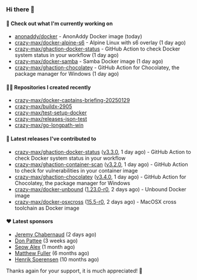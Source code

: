 ### Hi there 👋

#### 👷 Check out what I'm currently working on

- [anonaddy/docker](https://github.com/anonaddy/docker) - AnonAddy Docker image (today)
- [crazy-max/docker-alpine-s6](https://github.com/crazy-max/docker-alpine-s6) - Alpine Linux with s6 overlay (1 day ago)
- [crazy-max/ghaction-docker-status](https://github.com/crazy-max/ghaction-docker-status) - GitHub Action to check Docker system status in your workflow (1 day ago)
- [crazy-max/docker-samba](https://github.com/crazy-max/docker-samba) - Samba Docker image (1 day ago)
- [crazy-max/ghaction-chocolatey](https://github.com/crazy-max/ghaction-chocolatey) - GitHub Action for Chocolatey, the package manager for Windows (1 day ago)

#### 👨‍💻 Repositories I created recently

- [crazy-max/docker-captains-briefing-20250129](https://github.com/crazy-max/docker-captains-briefing-20250129)
- [crazy-max/buildx-2905](https://github.com/crazy-max/buildx-2905)
- [crazy-max/test-setup-docker](https://github.com/crazy-max/test-setup-docker)
- [crazy-max/releases-json-test](https://github.com/crazy-max/releases-json-test)
- [crazy-max/go-longpath-win](https://github.com/crazy-max/go-longpath-win)

#### 🚀 Latest releases I've contributed to

- [crazy-max/ghaction-docker-status](https://github.com/crazy-max/ghaction-docker-status) ([v3.3.0](https://github.com/crazy-max/ghaction-docker-status/releases/tag/v3.3.0), 1 day ago) - GitHub Action to check Docker system status in your workflow
- [crazy-max/ghaction-container-scan](https://github.com/crazy-max/ghaction-container-scan) ([v3.2.0](https://github.com/crazy-max/ghaction-container-scan/releases/tag/v3.2.0), 1 day ago) - GitHub Action to check for vulnerabilities in your container image
- [crazy-max/ghaction-chocolatey](https://github.com/crazy-max/ghaction-chocolatey) ([v3.4.0](https://github.com/crazy-max/ghaction-chocolatey/releases/tag/v3.4.0), 1 day ago) - GitHub Action for Chocolatey, the package manager for Windows
- [crazy-max/docker-unbound](https://github.com/crazy-max/docker-unbound) ([1.23.0-r0](https://github.com/crazy-max/docker-unbound/releases/tag/1.23.0-r0), 2 days ago) - Unbound Docker image
- [crazy-max/docker-osxcross](https://github.com/crazy-max/docker-osxcross) ([15.5-r0](https://github.com/crazy-max/docker-osxcross/releases/tag/15.5-r0), 2 days ago) - MacOSX cross toolchain as Docker image

#### ❤️ Latest sponsors
- [Jeremy Chabernaud](https://github.com/djerfy) (2 days ago)
- [Don Pattee](https://github.com/DPattee) (3 weeks ago)
- [Seow Alex](https://github.com/seowalex) (1 month ago)
- [Matthew Fuller](https://github.com/mathematics333) (6 months ago)
- [Henrik Soerensen](https://github.com/hsoerensen) (10 months ago)

Thanks again for your support, it is much appreciated! 🙏
